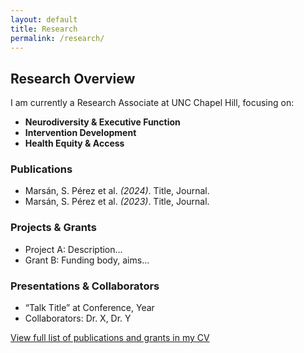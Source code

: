 ```yaml
---
layout: default
title: Research
permalink: /research/
---
```


## Research Overview

I am currently a Research Associate at UNC Chapel Hill, focusing on:

- **Neurodiversity & Executive Function**  
- **Intervention Development**  
- **Health Equity & Access**

### Publications  
- Marsán, S. Pérez et al. *(2024)*. Title, Journal.  
- Marsán, S. Pérez et al. *(2023)*. Title, Journal.  

### Projects & Grants  
- Project A: Description…  
- Grant B: Funding body, aims…

### Presentations & Collaborators  
- “Talk Title” at Conference, Year  
- Collaborators: Dr. X, Dr. Y

[View full list of publications and grants in my CV](/cv/)
